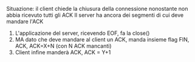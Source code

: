 Situazione: il client chiede la chiusura della connessione nonostante non abbia ricevuto tutti gli ACK
Il server ha ancora dei segmenti di cui deve mandare l'ACK

1. L'applicazione del server, ricevendo EOF, fa la close()
2. MA dato che deve mandare al client un ACK, manda insieme flag FIN, ACK, ACK=X+N (con N ACK mancanti)
3. Client infine manderà ACK, ACK = Y+1